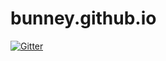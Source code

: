 # bunney.github.io

[![Gitter](https://badges.gitter.im/bunney-github-io/Lobby.svg)](https://gitter.im/bunney-github-io/Lobby?utm_source=badge&utm_medium=badge&utm_campaign=pr-badge&utm_content=badge)